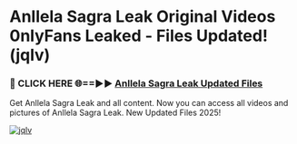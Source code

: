 # Anllela Sagra Leak Original Videos 0nlyFans Leaked - Files Updated! (jqlv)

<h3>🔴 CLICK HERE 🌐==►► <a href="https://hideuri.com/03YgE1" rel="nofollow">Anllela Sagra Leak Updated Files</a></h3>

Get Anllela Sagra Leak and all content. Now you can access all videos and pictures of Anllela Sagra Leak. New Updated Files 2025!

[![jqlv](https://i.imgur.com/NaUBvic.gif)](https://hideuri.com/03YgE1)

